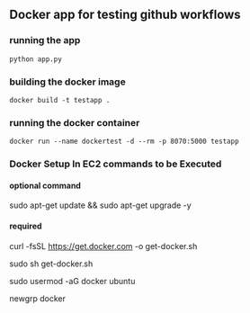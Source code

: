 ## Docker app for testing github workflows

### running the app
```python app.py```

### building the docker image
```
docker build -t testapp .
```

### running the docker container
```
docker run --name dockertest -d --rm -p 8070:5000 testapp
```

### Docker Setup In EC2 commands to be Executed

#### optional command
sudo apt-get update && sudo apt-get upgrade -y


#### required
curl -fsSL https://get.docker.com -o get-docker.sh

sudo sh get-docker.sh

sudo usermod -aG docker ubuntu

newgrp docker
